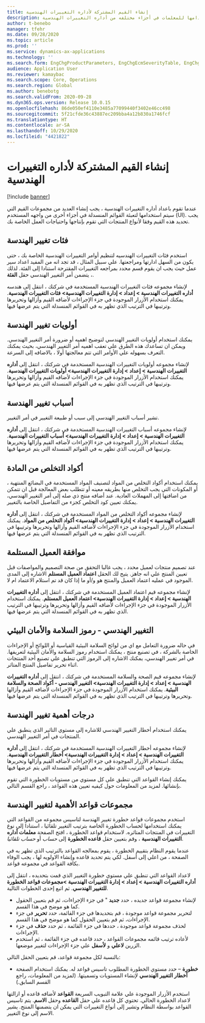 ```yaml
---
title: إنشاء القيم المشتركة لأداره التغييرات الهندسية
description: يصف هذا الموضوع كيفيه إنشاء القيم الشائعة التي يتم استخدامها للمعلمات في أجزاء مختلفه من أداره التغييرات الهندسية.
author: t-benebo
manager: tfehr
ms.date: 09/28/2020
ms.topic: article
ms.prod: ''
ms.service: dynamics-ax-applications
ms.technology: ''
ms.search.form: EngChgProductParameters, EngChgEcmSeverityTable, EngChgEcmSeverityRuleSet, EngChgEcmSeverityLookup,EngChgEcmSeverityChart,EngChgEcmRequestSeverityChart,EngChgEcmPriorityTable, EngChgEcmPriorityLookup, EngChgEcmPriorityChart, EngChgEcmMaterialDisposition, EngChgEcmEH
audience: Application User
ms.reviewer: kamaybac
ms.search.scope: Core, Operations
ms.search.region: Global
ms.author: benebotg
ms.search.validFrom: 2020-09-28
ms.dyn365.ops.version: Release 10.0.15
ms.openlocfilehash: 86de050ef4110e3485a77099440f3402e46cc498
ms.sourcegitcommit: 5f21cfde36c43887ec209bba4a12b830a1746fcf
ms.translationtype: HT
ms.contentlocale: ar-SA
ms.lasthandoff: 10/29/2020
ms.locfileid: "4421822"
---
```

# <a name="establish-common-values-for-engineering-change-management"></a>إنشاء القيم المشتركة لأداره التغييرات الهندسية

[!include [banner](../includes/banner.md)]

عندما تقوم باعداد أداره التغييرات الهندسية ، يجب إنشاء العديد من مجموعات القيم التي سيتم استخدامها لتعبئة القوائم المنسدلة في أجزاء أخرى من واجهه المستخدم (UI). يجب تحديد هذه القيم وفقا لأنواع المنتجات التي تقوم بإنتاجها واحتياجات العمل الخاصة بك.

## <a name="engineering-change-categories"></a>فئات تغيير الهندسة

استخدم فئات التغييرات الهندسيه لتنظيم أوامر التغييرات الهندسية الخاصة بك ، حتى يكون من السهل ادارتها ومراجعتها. علي سبيل المثال ، قد تجد انه من المفيد اعداد سير عمل حيث يجب ان يقوم قسم محدد بمراجعه التغييرات المقترحة استنادا إلى الفئة. لذلك ، يتضمن أمر التغيير الهندسي حقل **الفئة**.

لإنشاء مجموعه فئات التغييرات الهندسية المستخدمة في شركتك ، انتقل إلى هندسه **أداره التغييرات الهندسية \> إعداد \> إدارة التغييرات الهندسية\> فئات التغييرات الهندسية**. يمكنك استخدام الأزرار الموجودة في جزء الإجراءات لأضافه القيم وأزالها وتحريرها وترتيبها في الترتيب الذي تظهر به في القوائم المنسدلة التي يتم عرضها فيها.

## <a name="engineering-change-priorities"></a>أولويات تغيير الهندسة

يمكنك استخدام أولويات التغيير الهندسي لتوضيح اهميه أو ضرورة أمر التغيير الهندسي. ويمكن ان تساعدك هذه الطرق علي تعقب اهميه أمر التغيير الهندسي، بحيث يمكنك التعرف بسهوله علي الأوامر التي تتم معالجتها أولا ، بالاضافه إلى السرعة.

لإنشاء مجموعه أولويات التغييرات الهندسية المستخدمة في شركتك ، انتقل إلى **أداره التغييرات الهندسية \> إعداد \> إدارة التغييرات الهندسية\> أولويات التغييرات الهندسية**. يمكنك استخدام الأزرار الموجودة في جزء الإجراءات لأضافه القيم وأزالها وتحريرها وترتيبها في الترتيب الذي تظهر به في القوائم المنسدلة التي يتم عرضها فيها.

## <a name="engineering-change-reasons"></a>أسباب تغيير الهندسة

تشير أسباب التغيير الهندسي إلى سبب أو طبيعة التغيير في أمر التغيير.

لإنشاء مجموعه أسباب التغييرات الهندسية المستخدمة في شركتك ، انتقل إلى **أداره التغييرات الهندسية \> إعداد \> إدارة التغييرات الهندسية\> أسباب التغييرات الهندسية**. يمكنك استخدام الأزرار الموجودة في جزء الإجراءات لأضافه القيم وأزالها وتحريرها وترتيبها في الترتيب الذي تظهر به في القوائم المنسدلة التي يتم عرضها فيها.

## <a name="material-disposal-codes"></a>أكواد التخلص من المادة

يمكنك استخدام أكواد التخلص من المواد لتصنيف المواد المستخدمة في البضائع المنتهية ، أو المكونات التي يجب التخلص منها بطريقه معينه أو تتطلب بعض المعالجة قبل ان تتمكن من اضافتها إلى المهملات العادية. عند أضافه منتج ذي صله إلى أمر التغيير الهندسي، يمكنك تعيين كود التخلص كجزء من التفاصيل الخاصة بالتغيير.

لإنشاء مجموعه أكواد التخلص من المواد المستخدمة في شركتك ، انتقل إلى **أداره التغييرات الهندسية \> إعداد \> إدارة التغييرات الهندسية\> أكواد التخلص من المواد**. يمكنك استخدام الأزرار الموجودة في جزء الإجراءات لأضافه القيم وأزالها وتحريرها وترتيبها في الترتيب الذي تظهر به في القوائم المنسدلة التي يتم عرضها فيها.

## <a name="received-customer-approval"></a>موافقة العميل المستلمة

عند تصميم منتجات لعميل محدد ، يجب غالبا التحقق من صحة التصميم والمواصفات قبل تعيين المنتج علي انه جاهز. يتيح لك الحقل **اعتماد العميل المستلم** الاشاره إلى المدى الموجود في عمليه اعتماد العميل والمنتج هو و/أو ما إذا كان قد تم استلام الاعتماد ام لا.

لإنشاء مجموعه قيم اعتماد العميل المستخدمة في شركتك ، انتقل إلى **أداره التغييرات الهندسية \> إعداد \> إدارة التغييرات الهندسية\> اعتماد العميل المستلم**. يمكنك استخدام الأزرار الموجودة في جزء الإجراءات لأضافه القيم وأزالها وتحريرها وترتيبها في الترتيب الذي تظهر به في القوائم المنسدلة التي يتم عرضها فيها.

## <a name="engineering-change--environmental-health-and-safety-codes"></a>التغيير الهندسي - رموز السلامة والأمان البيئي

في حاله ضرورة التعامل مع اي من لوائح السلامة البيئية القياسية أو اللوائح أو الإجراءات الخاصة بالشركة ، في تصنيع منتج ، يمكنك استخدام رموز السلامة والأمان البيئية لتعريفها. في أمر تغيير الهندسي، يمكنك الاشاره إلى الرموز التي تنطبق علي تصنيع أحد المنتجات اثناء تحرير تفاصيل المنتج المتاثر.

لإنشاء مجموعه قيم الصحة والسلامة المستخدمة في شركتك ، انتقل إلى **أداره التغييرات الهندسية \> إعداد \> إدارة التغييرات الهندسية\> التغيير الهندسي - أكواد الصحة والسلامة البيئية**. يمكنك استخدام الأزرار الموجودة في جزء الإجراءات لأضافه القيم وأزالها وتحريرها وترتيبها في الترتيب الذي تظهر به في القوائم المنسدلة التي يتم عرضها فيها.

## <a name="engineering-change-severities"></a>درجات أهمية تغيير الهندسة

يمكنك استخدام أخطار التغيير الهندسي للاشاره إلى مستوي التاثير الذي ينطبق علي المنتجات في أمر التغيير الهندسي.

لإنشاء مجموعه أخطار التغييرات الهندسية المستخدمة في شركتك ، انتقل إلى **أداره التغييرات الهندسية \> إعداد \> إدارة التغييرات الهندسية\> أخطار التغييرات الهندسية**. يمكنك استخدام الأزرار الموجودة في جزء الإجراءات لأضافه القيم وأزالها وتحريرها وترتيبها في الترتيب الذي تظهر به في القوائم المنسدلة التي يتم عرضها فيها.

يمكنك إنشاء القواعد التي تنطبق علي كل مستوي من مستويات الخطورة التي تقوم بإنشائها. لمزيد من المعلومات حول كيفيه تعيين هذه القواعد ، راجع القسم التالي.

## <a name="engineering-change-severity-rule-sets"></a>مجموعات قواعد الأهمية لتغيير الهندسة

استخدم مجموعات قواعد خطورة تغيير الهندسة لتاسيس مجموعه من القواعد التي يمكنك استخدامها لحساب الخطورة الخاصة بترتيب التغيير تلقائيا ، استنادا إلى نوع التغييرات في المنتجات المتاثره. لاستخدام قواعد الخطورة ، افتح الصفحة **معلمات أداره التغييرات الهندسية** ، وقم بتعيين حقل **قاعده الخطورة** إلى *حساب* أو *حساب تلقائيا*.

عندما يقوم النظام بتقييم الخطورة ، يقوم بمعالجه القواعد بالترتيب الذي تظهر به في الصفحة ، من اعلي إلى أسفل. لكي يتم تحديد قاعده وإنشاء الاولويه لها ، يجب الوفاء بكافة القواعد في مجموعه قواعد.

لاعداد القواعد التي تنطبق علي مستوي خطورة التغيير الذي قمت بتحديده ، انتقل إلى **أداره التغييرات الهندسية \> إعداد \> إدارة التغييرات الهندسية \>مجموعات قواعد الخطورة للتغيير الهندسي**. ثم اتبع إحدى الخطوات التالية.

- لإنشاء مجموعة قواعد جديده ، حدد **جديد** " في جزء الإجراءات، ثم قم بتعيين الحقول كما هو موضح في هذا القسم.
- لتحرير مجموعة قواعد موجودة ، قم بتحديدها في جزء القائمة، حدد **تحرير** في جزء الإجراءات، ثم قم بتعيين الحقول كما هو موضح في هذا القسم.
- لحذف مجموعة قواعد موجودة ، حددها في جزء القائمة ، ثم حدد **حذف** في جزء الإجراءات.
- لأعاده ترتيب قائمه مجموعات القواعد ، حدد قاعده في جزء القائمة ، ثم استخدم الزرين **لاعلي** و **لأسفل** علي جزء الإجراءات لتغيير موضعها.

بالنسبة لكل مجموعة قواعد، قم بتعيين الحقل التالي:

- **خطورة** – حدد مستوي الخطورة المطلوب تاسيس قواعد له. يمكنك استخدام الصفحة **أخطار التغيير الهندسي** لإنشاء المستويات وتسميتها. (لمزيد من المعلومات، راجع القسم السابق.)

استخدم الأزرار الموجودة علي علامة التبويب السريعة **القواعد** لأضافه قاعده أو ازالتها لاعداد الخطورة الحالي. تحتوي كل قاعده علي حقل **القاعده** وحقل **الاسم**. يتم تاسيس القواعد بواسطة النظام وتشير إلى أنواع التغييرات التي يمكن ان يتضمنها المنتج. يشير الاسم إلى نوع التغيير.
